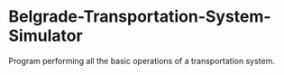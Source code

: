 # Belgrade-Transportation-System-Simulator
Program performing all the basic operations of a transportation system.
